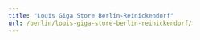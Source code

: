 ```yaml
---
title: "Louis Giga Store Berlin-Reinickendorf"
url: /berlin/louis-giga-store-berlin-reinickendorf/
---
```

